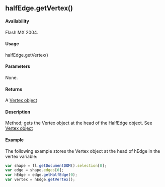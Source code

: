 ## halfEdge.getVertex()

#### Availability

Flash MX 2004.

#### Usage

halfEdge.getVertex()

#### Parameters

None.

#### Returns

A [Vertex object](../Vertex_object/vertex_summary.md)

#### Description

Method; gets the Vertex object at the head of the HalfEdge object. See [Vertex object](../Vertex_object/vertex_summary.md)

#### Example

The following example stores the Vertex object at the head of hEdge in the vertex variable:

```javascript
var shape = fl.getDocumentDOM().selection[0];
var edge = shape.edges[0];
var hEdge = edge.getHalfEdge(0);
var vertex = hEdge.getVertex();
```